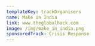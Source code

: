 ```yaml
---
templateKey: trackOrganisers
name: Make in India
link: www.theglobalhack.com
image: /img/make_in_india.png
sponsoredTrack: Crisis Response
---
```


